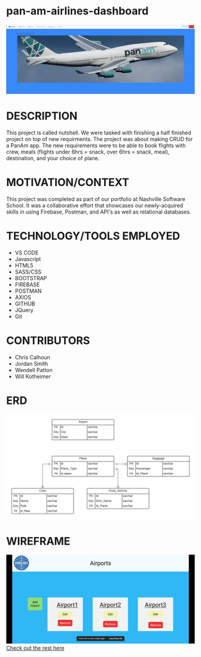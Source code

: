 # pan-am-airlines-dashboard

![giffy](images/demoPanAm.gif)

# DESCRIPTION
 This project is called nutshell. We were tasked with finishing a half finished project on top of new requirments. The project was about making CRUD for a PanAm app. The new requirements were to be able to book flights with crew, meals (flights under 6hrs = snack, over 6hrs = snack, meal), destination, and your choice of plane. 

# MOTIVATION/CONTEXT
This project was completed as part of our portfolio at Nashville Software School. It was a collaborative effort that showcases our newly-acquired skills in using Firebase, Postman, and API's as well as relational databases. 

# TECHNOLOGY/TOOLS EMPLOYED
  - VS CODE
  - Javascript
  - HTML5
  - SASS/CSS
  - BOOTSTRAP
  - FIREBASE
  - POSTMAN
  - AXIOS
  - GITHUB
  - JQuery
  - Git

# CONTRIBUTORS
 - Chris Calhoun
 - Jordan Smith
 - Wendell Patton
 - Will Kotheimer

# ERD
![erd](images/PanAmERD.jpeg)

# WIREFRAME
![wireframe](images/PanAmFigmaSample.png)
[Check out the rest here](https://www.figma.com/file/9y9GwujaCg3Rzr5w2QCHra/PanAm?node-id=0%3A1)

